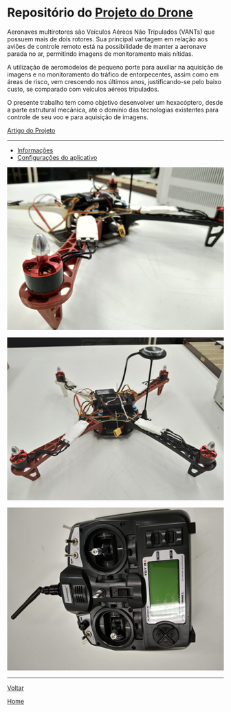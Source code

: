 # Repositório do [Projeto do Drone](https://github.com/Kallarari/DRONE-)


Aeronaves multirotores são Veículos Aéreos Não Tripulados (VANTs) que possuem mais de dois rotores. Sua principal vantagem em relação aos aviões de controle remoto está na possibilidade de manter a aeronave parada no ar, permitindo imagens de monitoramento mais nítidas.

  A utilização de aeromodelos de pequeno porte para auxiliar na aquisição de imagens e no monitoramento do tráfico de entorpecentes, assim como em áreas de risco, vem crescendo nos últimos anos, justificando-se pelo baixo custo, se comparado com veículos aéreos tripulados.

  O presente trabalho tem como objetivo desenvolver um hexacóptero, desde a parte estrutural mecânica, até o domínio das tecnologias existentes para controle de seu voo e para aquisição de imagens.

[Artigo do Projeto](./pdf/Banner_SIMA2_2013-2.pdf)

---

- [Informações](./Informações/index.md)
- [Configurações do aplicativo](./Informações/configurações.md)

![DRONE](https://github.com/Kallarari/DRONE-/blob/master/WhatsApp%20Image%202019-05-31%20at%2015.27.39%20(1).jpeg?raw=true "motor do drone")

![DRONE1](https://github.com/Kallarari/DRONE-/blob/master/WhatsApp%20Image%202019-05-31%20at%2015.27.39.jpeg?raw=true "CORPO INTEIRO")

![DRONE2](https://github.com/Kallarari/DRONE-/blob/master/WhatsApp%20Image%202019-05-31%20at%2015.27.40.jpeg?raw=true "CONTROLE DO DRONE")

---
[Voltar](./../)

[Home](https://lpae.github.io/)


